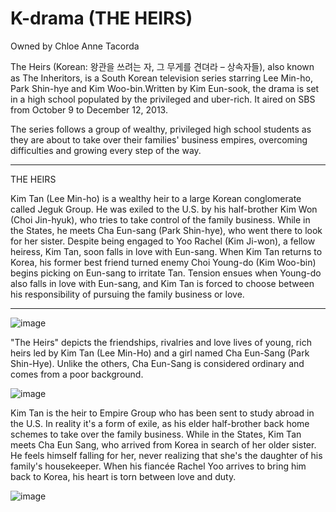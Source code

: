 # K-drama (THE HEIRS)
Owned by Chloe Anne Tacorda

The Heirs (Korean: 왕관을 쓰려는 자, 그 무게를 견뎌라 – 상속자들), also known as The Inheritors, is a South Korean television series starring Lee Min-ho, Park Shin-hye and Kim Woo-bin.Written by Kim Eun-sook, the drama is set in a high school populated by the privileged and uber-rich. It aired on SBS from October 9 to December 12, 2013.

The series follows a group of wealthy, privileged high school students as they are about to take over their families' business empires, overcoming difficulties and growing every step of the way.

-----------------------------------------------------------
THE HEIRS


Kim Tan (Lee Min-ho) is a wealthy heir to a large Korean conglomerate called Jeguk Group. He was exiled to the U.S. by his half-brother Kim Won (Choi Jin-hyuk), who tries to take control of the family business. While in the States, he meets Cha Eun-sang (Park Shin-hye), who went there to look for her sister. Despite being engaged to Yoo Rachel (Kim Ji-won), a fellow heiress, Kim Tan, soon falls in love with Eun-sang. When Kim Tan returns to Korea, his former best friend turned enemy Choi Young-do (Kim Woo-bin) begins picking on Eun-sang to irritate Tan. Tension ensues when Young-do also falls in love with Eun-sang, and Kim Tan is forced to choose between his responsibility of pursuing the family business or love.

-----------------------------------------------------------


![image](https://user-images.githubusercontent.com/103014899/166096082-cc43e024-6053-49f9-8a4d-633dd4ef082b.png)


"The Heirs" depicts the friendships, rivalries and love lives of young, rich heirs led by Kim Tan (Lee Min-Ho) and a girl named Cha Eun-Sang (Park Shin-Hye). Unlike the others, Cha Eun-Sang is considered ordinary and comes from a poor background.


![image](https://user-images.githubusercontent.com/103014899/166096093-f1e1ced7-e7fa-4e43-be55-8b96422b3f07.png)


Kim Tan is the heir to Empire Group who has been sent to study abroad in the U.S. In reality it's a form of exile, as his elder half-brother back home schemes to take over the family business. While in the States, Kim Tan meets Cha Eun Sang, who arrived from Korea in search of her older sister. He feels himself falling for her, never realizing that she's the daughter of his family's housekeeper. When his fiancée Rachel Yoo arrives to bring him back to Korea, his heart is torn between love and duty.


![image](https://user-images.githubusercontent.com/103014899/166096111-c9a62304-b7de-44e5-9108-b4a5c67486a9.png)



